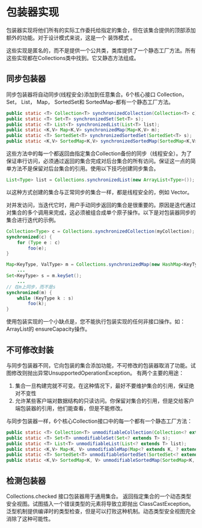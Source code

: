 # 包装器实现
包装器实现将他们所有的实际工作委托给指定的集合，但在该集合提供的顶部添加额外的功能。对于设计模式来说，这是一个 装饰模式 。

这些实现是匿名的，而不是提供一个公共类，类库提供了一个静态工厂方法。所有这些实现都在Collections类中找到。它又静态方法组成。

## 同步包装器

同步包装器将自动同步(线程安全)添加到任意集合。6个核心接口 Collection， Set， List， Map， SortedSet和 SortedMap-都有一个静态工厂方法。
```java
public static <T> Collection<T> synchronizedCollection(Collection<T> c);
public static <T> Set<T> synchronizedSet(Set<T> s);
public static <T> List<T> synchronizedList(List<T> list);
public static <K,V> Map<K,V> synchronizedMap(Map<K,V> m);
public static <T> SortedSet<T> synchronizedSortedSet(SortedSet<T> s);
public static <K,V> SortedMap<K,V> synchronizedSortedMap(SortedMap<K,V> m);
```

这些方法中的每一个都返回由指定集合Collection备份的同步（线程安全）。为了保证串行访问，必须通过返回的集合完成对后台集合的所有访问。保证这一点的简单方法不是保留对后台集合的引用。使用以下技巧创建同步集合。

```java
List<Type> list = Collections.synchronizedList(new ArrayList<Type>());
```

以这种方式创建的集合与正常同步的集合一样，都是线程安全的，例如 Vector。

对并发访问，当迭代它时，用户手动同步返回的集合是很重要的。原因是迭代通过对集合的多个调用来完成，这必须被组合成单个原子操作。以下是对包装器同步的集合进行迭代的示例。
```java
Collection<Type> c = Collections.synchronizedCollection(myCollection);
synchronized(c) {
    for (Type e : c)
        foo(e);
}
```

```java
Map<KeyType, ValType> m = Collections.synchronizedMap(new HashMap<KeyType, ValType>());
    ...
Set<KeyType> s = m.keySet();
    ...
// 在m上同步，而不是s
synchronized(m) {
    while (KeyType k : s)
        foo(k);
}
```

使用包装实现的一个小缺点是，您不能执行包装实现的任何非接口操作。如：ArrayList的 ensureCapacity操作。

## 不可修改封装

与同步包装器不同，它向包装的集合添加功能，不可修改的包装器取消了功能。试图修改则抛出异常UnsupportedOperationException。
有两个主要的用途：

1. 集合一旦构建完就不可变。在这种情况下，最好不要维护集合的引用，保证绝对不变性
2. 允许某些客户端对数据结构的只读访问。你保留对集合的引用，但是交给客户端包装器的引用，他们能查看，但是不能修改。

 与同步包装器一样，6个核心Collection接口中的每一个都有一个静态工厂方法：
 ```java
 public static <T> Collection<T> unmodifiableCollection(Collection<? extends T> c);
public static <T> Set<T> unmodifiableSet(Set<? extends T> s);
public static <T> List<T> unmodifiableList(List<? extends T> list);
public static <K,V> Map<K, V> unmodifiableMap(Map<? extends K, ? extends V> m);
public static <T> SortedSet<T> unmodifiableSortedSet(SortedSet<? extends T> s);
public static <K,V> SortedMap<K, V> unmodifiableSortedMap(SortedMap<K, ? extends V> m);
 ```
 
## 检测包装器

Collections.checked 接口包装器用于通用集合。
返回指定集合的一个动态类型安全视图。试图插入一个错误类型的元素将导致立即抛出 ClassCastException。泛型机制提供编译时的类型检查，但是可以打败这种机制。动态类型安全视图完全消除了这种可能性。

